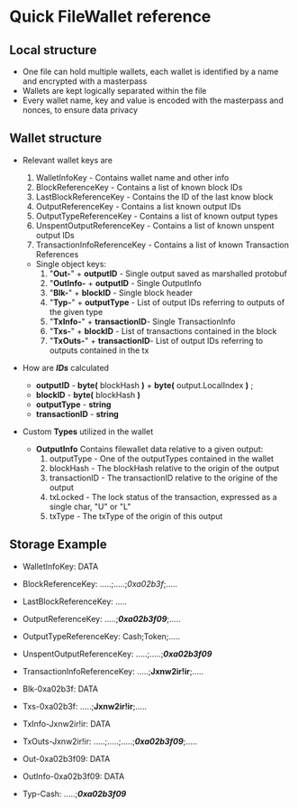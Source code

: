 # Quick FileWallet reference

## Local structure

* One file can hold multiple wallets, each wallet is identified by a name and encrypted with a masterpass
* Wallets are kept logically separated within the file
* Every wallet name, key and value is encoded with the masterpass and nonces, to ensure data privacy

## Wallet structure

* Relevant wallet keys are
    1. WalletInfoKey - Contains wallet name and other info
    2. BlockReferenceKey - Contains a list of known block IDs 
    3. LastBlockReferenceKey - Contains the ID of the last know block
    4. OutputReferenceKey - Contains a list known output IDs
    5. OutputTypeReferenceKey - Contains a list of known output types
    6. UnspentOutputReferenceKey - Contains a list of known unspent output IDs
    7. TransactionInfoReferenceKey - Contains a list of known Transaction References


    * Single object keys:
        1. "**Out-**"    + **outputID**     - Single output saved as marshalled protobuf  
        2. "**OutInfo-** + **outputID**     - Single OutputInfo 
        3. "**Blk-**"    + **blockID**      - Single block header
        4. "**Typ-**"    + **outputType**   - List of output IDs referring to outputs of the given type
        5. "**TxInfo-**" + **transactionID**- Single TransactionInfo
        6. "**Txs-**"    + **blockID**      - List of transactions contained in the block
        7. "**TxOuts-**" + **transactionID**- List of output IDs referring to outputs contained in the tx

* How are **_IDs_** calculated
    * **outputID**      - **byte(** blockHash **)** + **byte(** output.LocalIndex **)** ; 
    * **blockID**       - **byte(** blockHash **)**
    * **outputType**    - **string**
    * **transactionID** - **string**

* Custom **Types** utilized in the wallet 
    * **OutputInfo** Contains filewallet data relative to a given output:
        1. outputType       - One of the outputTypes contained in the wallet
        2. blockHash        - The blockHash relative to the origin of the output  
        3. transactionID    - The transactionID relative to the origine of the output
        4. txLocked         - The lock status of the transaction, expressed as a single char, "U" or "L"
        5. txType           - The txType of the origin of this output

## Storage Example

* WalletInfoKey: DATA

* BlockReferenceKey: .....;.....;*0xa02b3f*;.....     
                                                                        
* LastBlockReferenceKey: .....                                          
                                                                        
* OutputReferenceKey: .....;**_0xa02b3f09_**;.....  
                                                                       
* OutputTypeReferenceKey: Cash;Token;.....                     
                                                                       
* UnspentOutputReferenceKey: .....;.....;**_0xa02b3f09_**   
                                                                       
* TransactionInfoReferenceKey: .....;**Jxnw2ir!ir**;.....    
                                                                          
* Blk-0xa02b3f: DATA 
                                                                      
* Txs-0xa02b3f: .....;**Jxnw2ir!ir**;.....
                                                                   
* TxInfo-Jxnw2ir!ir: DATA   
                                                                   
* TxOuts-Jxnw2ir!ir: .....;.....;.....;**_0xa02b3f09_**;.....
                                                                    
* Out-0xa02b3f09: DATA
                                                                    
* OutInfo-0xa02b3f09: DATA
                                                                    
* Typ-Cash: .....;**_0xa02b3f09_**
